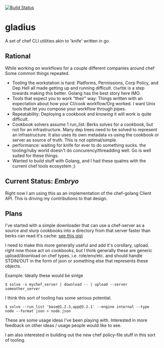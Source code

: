 [![Build Status](https://drone.io/github.com/go-chef/gladius/status.png)](https://drone.io/github.com/go-chef/gladius/latest)

# gladius
A set of chef CLI utilities akin to 'knife'  written in go

## Rational
While working on workflows for a couple different companies around chef Some common things repeated.
  *  Tooling the workstation is hard: Platforms, Permissions, Corp Policy, and Dep Hell all made getting up and running difficult. `ChefDK` is a step towards making this better. Golang has the best story here IMO.
  *  Tools that expect you to work "their" way: Things written with an expectation about how your CI/cook workflow/Org worked. I want Unix tools that let you compose your workflow through pipes.
  *  Repeatability: Deploying a cookbook and _knowing_ it will work is quite difficult.
  *  Cookbook solvers assume 1 run_list: Berks solves for a cookbook, but not for an infrastructure. Many dep trees need to be solved to represent an infrastructure. It also uses its own metadata vs using the cookbook or server as source of truth. This is not optimal/simple.
  * performance: waiting for knife for ever to do something sucks. the tooling/ruby world doesn't do concurency/threadding well. Go is well suited for these things.
  * Wanted to build stuff with Golang, and I had these qualms with the current chef tools ecosystem ;)

## Current Status: _Embryo_
Right now I am using this as an implementation of the chef-golang Client API. This is driving my contributions to that design.

## Plans
I've started with a simple downloader that can use a chef-server as a source and slurp cookbooks into a directory from that server faster than berks can read it's cache: [see this gist](https://gist.github.com/spheromak/950fe653bd7b4bc044f8)

I need to make this more generally useful and add it's corollary, upload. right now those act on cookbooks, but I think generally these are generic upload/download on chef types. i.e. role/env/etc. and should handle STDIN/OUT in the form of json or something else that represents these objects.

Example:
Ideally these would be sinlge
````
$ solve -s mychef_server | download -- | upload --server someother_server
````
I think this sort of tooling has some serious potential.
````
$ solve --run_list 'base@1.2.3,app@3.2.1' --engine internal --type node --format json > node.json  
````

These are some usage ideas I've been playing with. Interested in more feedback on other ideas / usage people would like to see.

I am also interested in building out the new chef policy-file stuff in this sort of tooling.
